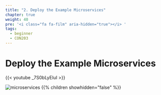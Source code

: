 ```yaml
---
title: "2. Deploy the Example Microservices"
chapter: true
weight: 40
pre: '<i class="fa fa-film" aria-hidden="true"></i> '
tags:
  - beginner
  - CON203
---
```


# Deploy the Example Microservices

{{< youtube _7S0bLyEIuI >}}

![microservices](/images/crystal.svg)
{{% children showhidden="false" %}}
